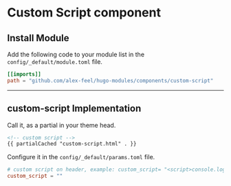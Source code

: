 # Custom Script component

## Install Module

Add the following code to your module list in the `config/_default/module.toml` file.

```toml
[[imports]]
path = "github.com/alex-feel/hugo-modules/components/custom-script"
```

<hr>

## custom-script Implementation

Call it, as a partial in your theme head.

```html
<!-- custom script -->
{{ partialCached "custom-script.html" . }}
```

Configure it in the `config/_default/params.toml` file.

```toml
# custom script on header, example: custom_script= "<script>console.log(\"Hello World\")</script>"
custom_script = ""
```
